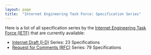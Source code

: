 ```yaml
---
layout: page
title:  "Internet Engineering Task Force: Specification Series"
---
```


Here is a list of all specification series by the [Internet Engineering Task Force (IETF)](http://www.ietf.org/) that are currently available:

  * [Internet Draft (I-D)](I-D) Series: 23 Specifications
  * [Request for Comments (RFC)](RFC) Series: 79 Specifications
